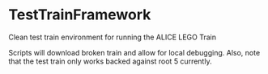 # TestTrainFramework
Clean test train environment for running the ALICE LEGO Train

Scripts will download broken train and allow for local debugging.  Also, note that the test train only works backed against root 5 currently.
